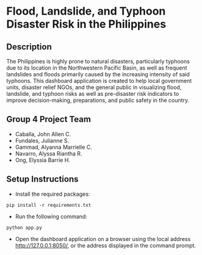# Flood, Landslide, and Typhoon Disaster Risk in the Philippines

## Description
The Philippines is highly prone to natural disasters, particularly typhoons due to its location in the Northwestern Pacific Basin, as well as frequent landslides and floods primarily caused by the increasing intensity of said typhoons.
This dashboard application is created to help local government units, disaster relief NGOs, and the general public in visualizing flood, landslide, and typhoon risks as well as pre-disaster risk indicators to improve decision-making, preparations, and public safety in the country.

## Group 4 Project Team
- Caballa, John Allen C.
- Fundales, Julianne S.
- Gammad, Alyanna Marrielle C.
- Navarro, Alyssa Riantha R.
- Ong, Elyssia Barrie H.

## Setup Instructions
- Install the required packages:
```
pip install -r requirements.txt
```
- Run the following command:
```
python app.py
```
- Open the dashboard application on a browser using the local address http://127.0.0.1:8050/, or the address displayed in the command prompt.
